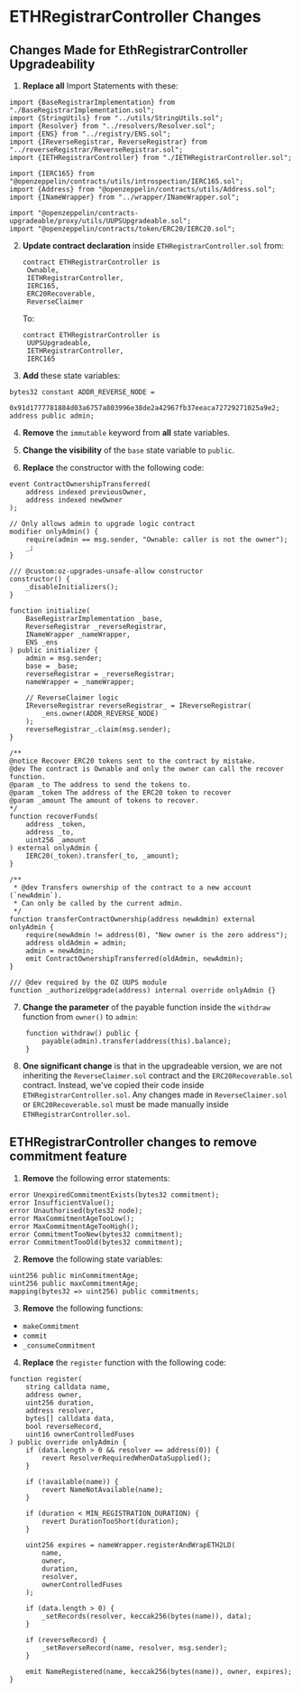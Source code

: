 # ETHRegistrarController Changes

## Changes Made for EthRegistrarController Upgradeability

1. **Replace all** Import Statements with these:

```solidity
import {BaseRegistrarImplementation} from "./BaseRegistrarImplementation.sol";
import {StringUtils} from "../utils/StringUtils.sol";
import {Resolver} from "../resolvers/Resolver.sol";
import {ENS} from "../registry/ENS.sol";
import {IReverseRegistrar, ReverseRegistrar} from "../reverseRegistrar/ReverseRegistrar.sol";
import {IETHRegistrarController} from "./IETHRegistrarController.sol";

import {IERC165} from "@openzeppelin/contracts/utils/introspection/IERC165.sol";
import {Address} from "@openzeppelin/contracts/utils/Address.sol";
import {INameWrapper} from "../wrapper/INameWrapper.sol";

import "@openzeppelin/contracts-upgradeable/proxy/utils/UUPSUpgradeable.sol";
import "@openzeppelin/contracts/token/ERC20/IERC20.sol";
```

2. **Update contract declaration** inside `ETHRegistrarController.sol` from:

   ```solidity
   contract ETHRegistrarController is
    Ownable,
    IETHRegistrarController,
    IERC165,
    ERC20Recoverable,
    ReverseClaimer
   ```

   To:

   ```solidity
   contract ETHRegistrarController is
    UUPSUpgradeable,
    IETHRegistrarController,
    IERC165
   ```

3. **Add** these state variables:

```solidity
bytes32 constant ADDR_REVERSE_NODE =
    0x91d1777781884d03a6757a803996e38de2a42967fb37eeaca72729271025a9e2;
address public admin;
```

4. **Remove** the `immutable` keyword from **all** state variables.

5. **Change the visibility** of the `base` state variable to `public`.

6. **Replace** the constructor with the following code:

```solidity
event ContractOwnershipTransferred(
    address indexed previousOwner,
    address indexed newOwner
);

// Only allows admin to upgrade logic contract
modifier onlyAdmin() {
    require(admin == msg.sender, "Ownable: caller is not the owner");
    _;
}

/// @custom:oz-upgrades-unsafe-allow constructor
constructor() {
    _disableInitializers();
}

function initialize(
    BaseRegistrarImplementation _base,
    ReverseRegistrar _reverseRegistrar,
    INameWrapper _nameWrapper,
    ENS _ens
) public initializer {
    admin = msg.sender;
    base = _base;
    reverseRegistrar = _reverseRegistrar;
    nameWrapper = _nameWrapper;

    // ReverseClaimer logic
    IReverseRegistrar reverseRegistrar_ = IReverseRegistrar(
        _ens.owner(ADDR_REVERSE_NODE)
    );
    reverseRegistrar_.claim(msg.sender);
}

/**
@notice Recover ERC20 tokens sent to the contract by mistake.
@dev The contract is Ownable and only the owner can call the recover function.
@param _to The address to send the tokens to.
@param _token The address of the ERC20 token to recover
@param _amount The amount of tokens to recover.
*/
function recoverFunds(
    address _token,
    address _to,
    uint256 _amount
) external onlyAdmin {
    IERC20(_token).transfer(_to, _amount);
}

/**
 * @dev Transfers ownership of the contract to a new account (`newAdmin`).
 * Can only be called by the current admin.
 */
function transferContractOwnership(address newAdmin) external onlyAdmin {
    require(newAdmin != address(0), "New owner is the zero address");
    address oldAdmin = admin;
    admin = newAdmin;
    emit ContractOwnershipTransferred(oldAdmin, newAdmin);
}

/// @dev required by the OZ UUPS module
function _authorizeUpgrade(address) internal override onlyAdmin {}
```

7. **Change the parameter** of the payable function inside the `withdraw` function from `owner()` to `admin`:

```solidity
    function withdraw() public {
        payable(admin).transfer(address(this).balance);
    }
```

8. **One significant change** is that in the upgradeable version, we are not inheriting the `ReverseClaimer.sol` contract and the `ERC20Recoverable.sol` contract. Instead, we've copied their code inside `ETHRegistrarController.sol`. Any changes made in `ReverseClaimer.sol` or `ERC20Recoverable.sol` must be made manually inside `ETHRegistrarController.sol`.

## ETHRegistrarController changes to remove commitment feature

1. **Remove** the following error statements:
```solidity
error UnexpiredCommitmentExists(bytes32 commitment);
error InsufficientValue();
error Unauthorised(bytes32 node);
error MaxCommitmentAgeTooLow();
error MaxCommitmentAgeTooHigh();
error CommitmentTooNew(bytes32 commitment);
error CommitmentTooOld(bytes32 commitment);
```

2. **Remove** the following state variables:
```solidity
uint256 public minCommitmentAge;
uint256 public maxCommitmentAge;
mapping(bytes32 => uint256) public commitments;
```

3. **Remove** the following functions:
- `makeCommitment`
- `commit`
- `_consumeCommitment`


4. **Replace** the `register` function with the following code:
```solidity
function register(
    string calldata name,
    address owner,
    uint256 duration,
    address resolver,
    bytes[] calldata data,
    bool reverseRecord,
    uint16 ownerControlledFuses
) public override onlyAdmin {
    if (data.length > 0 && resolver == address(0)) {
        revert ResolverRequiredWhenDataSupplied();
    }

    if (!available(name)) {
        revert NameNotAvailable(name);
    }

    if (duration < MIN_REGISTRATION_DURATION) {
        revert DurationTooShort(duration);
    }

    uint256 expires = nameWrapper.registerAndWrapETH2LD(
        name,
        owner,
        duration,
        resolver,
        ownerControlledFuses
    );

    if (data.length > 0) {
        _setRecords(resolver, keccak256(bytes(name)), data);
    }

    if (reverseRecord) {
        _setReverseRecord(name, resolver, msg.sender);
    }

    emit NameRegistered(name, keccak256(bytes(name)), owner, expires);
}
```
